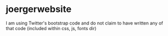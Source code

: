 joergerwebsite
==============
I am using Twitter's bootstrap code and do not claim to have written any of that code (included within css, js, fonts dir)
